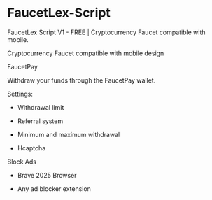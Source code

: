 # FaucetLex-Script
FaucetLex Script V1 - FREE | Cryptocurrency Faucet compatible with mobile. 


Cryptocurrency Faucet compatible with mobile design

FaucetPay

Withdraw your funds through the FaucetPay wallet.

Settings:

- Withdrawal limit

- Referral system

- Minimum and maximum withdrawal

- Hcaptcha

Block Ads

- Brave 2025 Browser

- Any ad blocker extension

